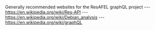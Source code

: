 Generally recommended websites for the ResAFEL graphQL project
--- https://en.wikipedia.org/wiki/Res-APl
--- https://en.wikipedia.org/wiki/Debian_analysis
--- https://en.wikipedia.org/wiki/graphQL

